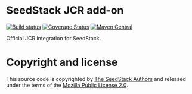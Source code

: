 # SeedStack JCR add-on

[![Build status](https://travis-ci.org/seedstack/jcr-addon.svg?branch=master)](https://travis-ci.org/seedstack/jcr-addon) [![Coverage Status](https://coveralls.io/repos/seedstack/jcr-addon/badge.svg?branch=master)](https://coveralls.io/r/seedstack/jcr-addon?branch=master) [![Maven Central](https://maven-badges.herokuapp.com/maven-central/org.seedstack.addons.jcr/jcr/badge.svg?style=flat)](https://maven-badges.herokuapp.com/maven-central/org.seedstack.addons.jcr/jcr)

Official JCR integration for SeedStack.

# Copyright and license

This source code is copyrighted by [The SeedStack Authors](https://github.com/seedstack/seedstack/blob/master/AUTHORS) and
released under the terms of the [Mozilla Public License 2.0](https://www.mozilla.org/MPL/2.0/). 
